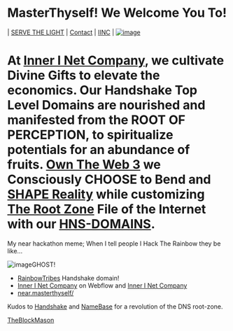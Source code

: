 # MasterThyself! We Welcome You To!
| [SERVE THE LIGHT](http://workinthedark.servethelight.hns.to/) | [Contact](https://innerinetcompany.webflow.icontacto) | [IINC](http://dlink.innerinetcompany.hns.to/) |
[![image](https://user-images.githubusercontent.com/37987346/101999396-a37e4380-3caa-11eb-8cc6-e61fb53c7855.png)](https://shapereality.innerinetcompany.hns.to/)



# At [Inner I Net Company](http://dlink.innerinetcompany.hns.to/), we cultivate Divine Gifts to elevate the economics. Our Handshake Top Level Domains are nourished and manifested from the ROOT OF PERCEPTION, to spiritualize potentials for an abundance of fruits. [Own The Web 3](http://official.owntheweb3.hns.to/) we Consciously CHOOSE to Bend and [SHAPE Reality](http://innerinetcompany.shapereality.hns.to/) while customizing [The Root Zone](http://therootzone.hns.to/) File of the Internet with our [HNS-DOMAINS](http://home.hns-domains.hns.to/).




My near hackathon meme;
When I tell people I Hack The Rainbow they be like...

![image](https://user-images.githubusercontent.com/37987346/93415043-9d75f380-f870-11ea-8bd4-63a6cd306697.png)GHOST!


- [RainbowTribes](http://unite.rainbowtribes.hns.to/) Handshake domain!
- [Inner I Net Company](https://innerinetcompany.webflow.io/) on Webflow and [Inner I Net Company](http://shapereality.innerinetcompany/) 
- [near.masterthyself/](https://wallet.testnet.near.org/send-money/masterthyself.testnet)

Kudos to [Handshake](https://handshake.org/) and [NameBase](https://namebase.io/) for a revolution of the DNS root-zone.
  









[TheBlockMason](https://theblockmason.hns.to/)
